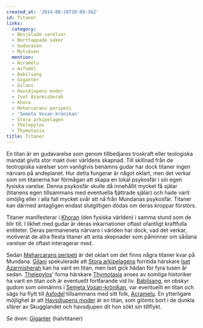 ```yaml
---
created_at: '2014-08-28T20:09:36Z'
id: Titaner
links:
  category:
  - Besjälade varelser
  - Borttappade saker
  - Gudaväsen
  - Mytväsen
  mention:
  - Acramelu
  - Asfodel
  - Babilsang
  - Giganter
  - Gilani
  - Havsdjupens moder
  - Iset Azarmisherah
  - Khora
  - Meharcarans peripeti
  - 'Semeta Vosan-krönikan'
  - Stora arkipelagen
  - Thelepylos
  - Thymotasia
title: Titaner
---
```


En titan är en gudavarelse som genom tillbedjares troskraft eller teologiska mandat givits stor makt
över världens skapnad. Till skillnad från de teotropiska varelser som vanligtvis benämns gudar har
dock titaner ingen närvaro på andeplanet. Hur detta fungerar är något oklart, men det verkar som om
titanerna har förmågan att skapa en lokal psykosfär i sin egen fysiska varelse. Denna psykosfär
skulle då innehållit mycket få själar (titanens egen tillsammans med eventuella fjättrade själar)
och hade varit omöjlig eller i alla fall mycket svår att nå från Mundanas psykosfär. Titaner kan
därmed antagligen endast slutgiltigen dödas om deras kroppar förstörs.

Titaner manifesterar i [Khoran] (den fysiska världen) i samma stund som de blir till. I likhet med
gudar är deras inkarnationer oftast ofantligt kraftfulla entiteter. Deras permaneneta närvaro i
världen har dock, vad det verkar, motiverat de allra flesta titaner att anta skepnader som påminner
om sådana varelser de oftast interagerar med.

Sedan [Meharcarans peripeti] är det oklart om det finns några titaner kvar på Mundana. [Gilani]
spekulerade att [Stora arkipelagens] forntida härskare [Iset Azarmisherah] kan ha varit en titan,
men Iset gick hädan för fyra tusen år sedan. [Thelepylos]' forna härskare [Thymotasia] anses av
somliga historiker ha varit en titan och är eventuellt fortfarande vid liv. [Babilsang], en obskyr
gudom som omnämns i [Semeta Vosan-krönikan], var eventuellt en titan och sägs ha flytt till
[Asfodel] tillsammans med sitt folk, [Acramelu]. En ytterligare möjlighet är att [Havsdjupens moder]
är en titan, som glömts bort i de dunkla sfärer av Skugglandet och havsdjupen dit hon sökt sin
tillflykt.

*Se även*: [Giganter] (halvtitaner)

  [Khoran]: Khora
  [Meharcarans peripeti]: Meharcarans_peripeti
  [Gilani]: Gilani
  [Stora arkipelagens]: Stora_arkipelagen
  [Iset Azarmisherah]: Iset_Azarmisherah
  [Thelepylos]: Thelepylos
  [Thymotasia]: Thymotasia
  [Babilsang]: Babilsang
  [Semeta Vosan-krönikan]: Semeta_Vosan-krönikan
  [Asfodel]: Asfodel
  [Acramelu]: Acramelu
  [Havsdjupens moder]: Havsdjupens_moder
  [Giganter]: Giganter